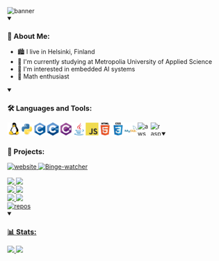 <img src="https://github.com/Gemmus/Gemmus/assets/112064697/2029cec7-2407-4eb4-99f1-4c42f8252355" alt="banner" />

<details open> 
  <summary><h3 align="left">🌠 About Me:</h3></summary>
    <ul>
     <li>🏙️ I live in Helsinki, Finland</li>
     <li>🌱 I'm currently studying at Metropolia University of Applied Science</li>
     <li>🔭 I'm interested in embedded AI systems</li>
     <li>🚀 Math enthusiast</li>
    </ul> 
</details> 

<details open> 
  <summary><h3 align="left">🛠️ Languages and Tools:</h3></summary>

  <p align="left"> 
  <a href="https://www.linux.org/" target="_blank" rel="noreferrer"> <img align="left" src="https://raw.githubusercontent.com/devicons/devicon/master/icons/linux/linux-original.svg" alt="linux" width="30" height="30"/> </a> 
  <a href="https://www.python.org" target="_blank" rel="noreferrer"> <img align="left" src="https://raw.githubusercontent.com/devicons/devicon/master/icons/python/python-original.svg" alt="python" width="30" height="30"/> </a> 
  <a href="https://www.cprogramming.com/" target="_blank" rel="noreferrer"> <img align="left" src="https://raw.githubusercontent.com/devicons/devicon/master/icons/c/c-original.svg" alt="c" width="30" height="30"/> </a>
  <a href="https://www.w3schools.com/cpp/" target="_blank" rel="noreferrer"> <img align="left" src="https://raw.githubusercontent.com/devicons/devicon/master/icons/cplusplus/cplusplus-original.svg" alt="cplusplus" width="30"     height="30"/> </a>
  <a href="https://www.w3schools.com/cs/" target="_blank" rel="noreferrer"> <img align="left" src="https://raw.githubusercontent.com/devicons/devicon/master/icons/csharp/csharp-original.svg" alt="csharp" width="30" height="30"/> </a>
  <a href="https://www.java.com" target="_blank" rel="noreferrer"> <img align="left" src="https://raw.githubusercontent.com/devicons/devicon/master/icons/java/java-original.svg" alt="java" width="30" height="30"/> </a>
  <a href="https://developer.mozilla.org/en-US/docs/Web/JavaScript" target="_blank" rel="noreferrer"> <img align="left" src="https://raw.githubusercontent.com/devicons/devicon/master/icons/javascript/javascript-original.svg" alt="javascript" width="30" height="30"/> </a>
  <a href="https://www.w3.org/html/" target="_blank" rel="noreferrer"> <img align="left" src="https://raw.githubusercontent.com/devicons/devicon/master/icons/html5/html5-original-wordmark.svg" alt="html5" width="30" height="30"/> </a> 
  <a href="https://www.w3schools.com/css/" target="_blank" rel="noreferrer"> <img align="left" src="https://raw.githubusercontent.com/devicons/devicon/master/icons/css3/css3-original-wordmark.svg" alt="css3" width="30" height="30"/> </a>
<!-- <a href="https://flask.palletsprojects.com/" target="_blank" rel="noreferrer"> <img align="left" src="https://www.vectorlogo.zone/logos/pocoo_flask/pocoo_flask-icon.svg" alt="flask" width="30" height="30"/> </a> -->
<!-- <a href="https://mariadb.org" target="_blank" rel="noreferrer"> <img align="left" src="https://www.vectorlogo.zone/logos/mariadb/mariadb-icon.svg" alt="mariadb" width="30" height="30"/> </a> -->
  <a href="https://www.mysql.com" target="_blank" rel="noreferrer"> <img align="left" src="https://raw.githubusercontent.com/devicons/devicon/master/icons/mysql/mysql-original-wordmark.svg" alt="mysql" width="30" height="30"/> </a> 
<!-- <a href="https://aws.amazon.com" target="_blank" rel="noreferrer"> <img align="left" src="https://raw.githubusercontent.com/devicons/devicon/master/icons/amazonwebservices/amazonwebservices-original-wordmark.svg" alt="aws" width="30" height="30"/> </a>-->
  <a href="https://www.octave.org" target="_blank" rel="noreferrer"> <img align="left" src="https://upload.wikimedia.org/wikipedia/commons/6/6a/Gnu-octave-logo.svg" alt="aws" width="30" height="30"/> </a>  
<!-- <a href="https://www.php.net" target="_blank" rel="noreferrer"> <img align="left" src="https://raw.githubusercontent.com/devicons/devicon/master/icons/php/php-original.svg" alt="php" width="30" height="30"/> </a> --> 
<!-- <a href="https://www.typescriptlang.org/" target="_blank" rel="noreferrer"> <img align="left" src="https://raw.githubusercontent.com/devicons/devicon/master/icons/typescript/typescript-original.svg" alt="typescript" width="30" height="30"/> </a> -->
  <a href="https://www.raspberrypi.com" target="_blank" rel="noreferrer"> <img align="left" src="https://elinux.org/images/c/cb/Raspberry_Pi_Logo.svg" alt="raspberrypi" width="25" height="30"/> </a>
  </p>
</details> 

<br>

<details open> 
  <summary><h3 align="left">💾 Projects:</h3></summary>
  
 <!-- 
    <div align="left" dir="auto"> 
      <ul>
        <li><a href="https://users.metropolia.fi/~shengq/Assignment/01_CC_home.html">Website:</a> Fictional static website </a></li>
        <li><a href="https://users.metropolia.fi/~shengq/JS_assignments/Module_4/Step5/4.5.html">Binge-watcher:</a> Interactive website built with TVmaze API to search for television shows </a></li>
      </ul>   
    </div> -->

  <div align="left" dir="auto"> 
  <a href="https://users.metropolia.fi/~shengq/Assignment/01_CC_home.html"> <img src="https://custom-icon-badges.demolab.com/badge/-Fictional%20Static%20Website-purple?style=for-the-badge&logo=globe&logoC" alt="website" />
  <a href="https://users.metropolia.fi/~shengq/JS_assignments/Module_4/Step5/4.5.html"> <img src="https://custom-icon-badges.demolab.com/badge/-Binge%20Watcher:%20TVMaze%20API%20Website-D15E9B?style=for-the-badge&logo=globe&logoC" alt="Binge-watcher" />
  </div>
   
  <br />
   
  <div align="left" dir="auto"> 
    <a href="https://github.com/Gemmus/HeartRateDetector" target="_blank" rel="noreferrer"> <img style="max-width: 100%;" src="https://github-readme-stats.vercel.app/api/pin/?username=Gemmus&repo=HeartRateDetector&theme=radical&bg_color=0d1117" /> </a>
    <a href="https://github.com/Gemmus/CatDetector" target="_blank" rel="noreferrer"> <img style="max-width: 100%;" src="https://github-readme-stats.vercel.app/api/pin/?username=Gemmus&repo=CatDetector&theme=radical&bg_color=0d1117" /> </a>
  </div>

  <div align="left" dir="auto">
    <a href="https://github.com/Gemmus/Tetris" target="_blank" rel="noreferrer"> <img style="max-width: 100%;" src="https://github-readme-stats.vercel.app/api/pin/?username=Gemmus&repo=Tetris&theme=radical&bg_color=0d1117" /> </a>
    <a href="https://github.com/Gemmus/FlightGame" target="_blank" rel="noreferrer"> <img style="max-width: 100%;" src="https://github-readme-stats.vercel.app/api/pin/?username=Gemmus&repo=FlightGame&theme=radical&bg_color=0d1117" /> </a>
  </div>

  <div align="left" dir="auto">
    <a href="https://github.com/Gemmus/Sudoku" target="_blank" rel="noreferrer"> <img style="max-width: 100%;" src="https://github-readme-stats.vercel.app/api/pin/?username=Gemmus&repo=Sudoku&theme=radical&bg_color=0d1117" /> </a>
    <a href="https://github.com/Gemmus/TicTacToe_AI" target="_blank" rel="noreferrer"> <img style="max-width: 100%;" src="https://github-readme-stats.vercel.app/api/pin/?username=Gemmus&repo=TicTacToe_AI&theme=radical&bg_color=0d1117" /> </a>
  </div>  

 <div align="left" dir="auto"> 
  <a href="https://github.com/Gemmus?tab=repositories"> <img src="https://custom-icon-badges.demolab.com/badge/-My%20Repos-33B5E8?style=for-the-badge&logo=repo&logoC" alt="repos" />
  </div>
  
</details> 

<details open> 
  <summary><h3 align="left">📊 Stats:</h3></summary>
    <div align="left" dir="auto"> 
      <img  width=275px src="https://github-readme-stats.vercel.app/api/top-langs/?username=Gemmus&theme=merko&layout=compact&langs_count=8&hide=jupyter%20notebook&exclude_repo=DigitalSignalProcessing&hide_border=true&bg_color=0d1117" /> 
      <img width=525px src="https://github-readme-activity-graph.vercel.app/graph/?username=Gemmus&theme=merko&hide_border=true&bg_color=0d1117" />
    </div>
</details>
